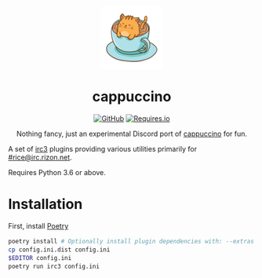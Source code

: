 <p align="center">
  <img align="center" src="logo.png">
</p>

<h1 align="center">cappuccino</h1>

<p align="center">
<a href="LICENSE"><img src="https://img.shields.io/github/license/FoxDev/cappuccino?style=flat-square" alt="GitHub"></a>
<a href="https://requires.io/github/FoxDev/cappuccino/requirements"><img src="https://img.shields.io/requires/github/FoxDev/cappuccino?style=flat-square" alt="Requires.io"></a>
</p>

<p align="center">
Nothing fancy, just an experimental Discord port of <a href="https://github.com/FoxDev/cappuccino">cappuccino</a> for fun.
</p>

A set of <a href="https://github.com/gawel/irc3">irc3</a> plugins providing various utilities primarily for <a href="https://qchat.rizon.net/?channels=rice">#rice@irc.rizon.net</a>. 

Requires Python 3.6 or above.


# Installation

First, install [Poetry](https://poetry.eustace.io/)

```sh
poetry install # Optionally install plugin dependencies with: --extras 'sentry ai lastfm web'
cp config.ini.dist config.ini
$EDITOR config.ini
poetry run irc3 config.ini
```
